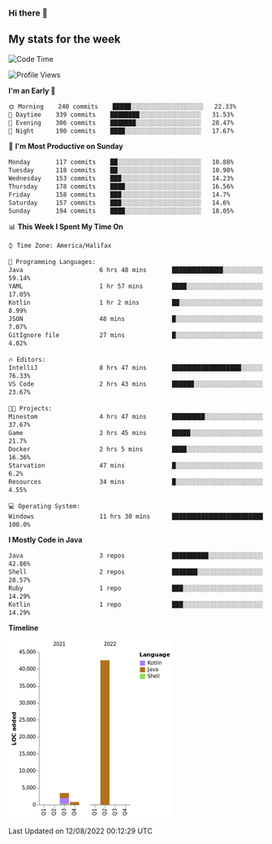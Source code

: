 ### Hi there 👋

## My stats for the week
<!--START_SECTION:waka-->
![Code Time](http://img.shields.io/badge/Code%20Time-370%20hrs%205%20mins-blue)

![Profile Views](http://img.shields.io/badge/Profile%20Views-0-blue)

**I'm an Early 🐤** 

```text
🌞 Morning    240 commits    █████░░░░░░░░░░░░░░░░░░░░   22.33% 
🌆 Daytime    339 commits    ████████░░░░░░░░░░░░░░░░░   31.53% 
🌃 Evening    306 commits    ███████░░░░░░░░░░░░░░░░░░   28.47% 
🌙 Night      190 commits    ████░░░░░░░░░░░░░░░░░░░░░   17.67%

```
📅 **I'm Most Productive on Sunday** 

```text
Monday       117 commits    ██░░░░░░░░░░░░░░░░░░░░░░░   10.88% 
Tuesday      118 commits    ██░░░░░░░░░░░░░░░░░░░░░░░   10.98% 
Wednesday    153 commits    ███░░░░░░░░░░░░░░░░░░░░░░   14.23% 
Thursday     178 commits    ████░░░░░░░░░░░░░░░░░░░░░   16.56% 
Friday       158 commits    ███░░░░░░░░░░░░░░░░░░░░░░   14.7% 
Saturday     157 commits    ███░░░░░░░░░░░░░░░░░░░░░░   14.6% 
Sunday       194 commits    ████░░░░░░░░░░░░░░░░░░░░░   18.05%

```


📊 **This Week I Spent My Time On** 

```text
⌚︎ Time Zone: America/Halifax

💬 Programming Languages: 
Java                     6 hrs 48 mins       ██████████████░░░░░░░░░░░   59.14% 
YAML                     1 hr 57 mins        ████░░░░░░░░░░░░░░░░░░░░░   17.05% 
Kotlin                   1 hr 2 mins         ██░░░░░░░░░░░░░░░░░░░░░░░   8.99% 
JSON                     48 mins             █░░░░░░░░░░░░░░░░░░░░░░░░   7.07% 
GitIgnore file           27 mins             █░░░░░░░░░░░░░░░░░░░░░░░░   4.02%

🔥 Editors: 
IntelliJ                 8 hrs 47 mins       ███████████████████░░░░░░   76.33% 
VS Code                  2 hrs 43 mins       ██████░░░░░░░░░░░░░░░░░░░   23.67%

🐱‍💻 Projects: 
Minestom                 4 hrs 47 mins       █████████░░░░░░░░░░░░░░░░   37.67% 
Game                     2 hrs 45 mins       █████░░░░░░░░░░░░░░░░░░░░   21.7% 
Docker                   2 hrs 5 mins        ████░░░░░░░░░░░░░░░░░░░░░   16.36% 
Starvation               47 mins             █░░░░░░░░░░░░░░░░░░░░░░░░   6.2% 
Resources                34 mins             █░░░░░░░░░░░░░░░░░░░░░░░░   4.55%

💻 Operating System: 
Windows                  11 hrs 30 mins      █████████████████████████   100.0%

```

**I Mostly Code in Java** 

```text
Java                     3 repos             ██████████░░░░░░░░░░░░░░░   42.86% 
Shell                    2 repos             ███████░░░░░░░░░░░░░░░░░░   28.57% 
Ruby                     1 repo              ███░░░░░░░░░░░░░░░░░░░░░░   14.29% 
Kotlin                   1 repo              ███░░░░░░░░░░░░░░░░░░░░░░   14.29%

```


**Timeline**

![Chart not found](https://raw.githubusercontent.com/lyndseyy/lyndseyy/main/charts/bar_graph.png) 


 Last Updated on 12/08/2022 00:12:29 UTC
<!--END_SECTION:waka-->